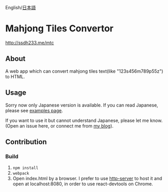 English/[日本語](README.jp.md)

# Mahjong Tiles Convertor

http://ssdh233.me/mtc

## About
A web app which can convert mahjong tiles text(like "123s456m789p55z") to HTML. 

## Usage
Sorry now only Japanese version is available. If you can read Japanese, please see [examples page](http://ssdh233.me/mtc/#/examples).

If you want to use it but cannot understand Japanese, please let me know. (Open an issue here, or connect me from [my blog](http://ssdh233.me/blog/2017/11/25/mtc.html)).
## Contribution

### Build
1. `npm install`
2. `webpack`
3. Open index.html by a browser. I prefer to use [http-server](https://www.npmjs.com/package/http-server) to host it and open at localhost:8080, in order to use react-devtools on Chrome.
